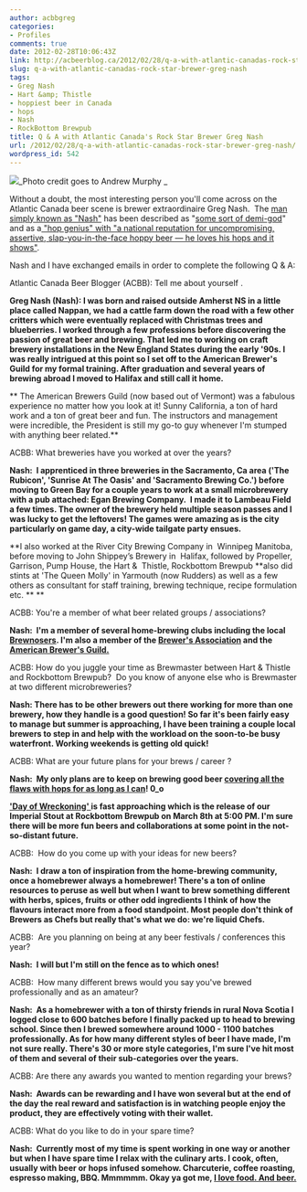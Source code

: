 ```yaml
---
author: acbbgreg
categories:
- Profiles
comments: true
date: 2012-02-28T10:06:43Z
link: http://acbeerblog.ca/2012/02/28/q-a-with-atlantic-canadas-rock-star-brewer-greg-nash/
slug: q-a-with-atlantic-canadas-rock-star-brewer-greg-nash
tags:
- Greg Nash
- Hart &amp; Thistle
- hoppiest beer in Canada
- hops
- Nash
- RockBottom Brewpub
title: Q & A with Atlantic Canada's Rock Star Brewer Greg Nash
url: /2012/02/28/q-a-with-atlantic-canadas-rock-star-brewer-greg-nash/
wordpress_id: 542
---
```


[![](http://acbeerblog.ca/wp-content/uploads/2012/02/nash.jpg)](http://acbeerblog.ca/wp-content/uploads/2012/02/nash.jpg)_Photo credit goes to Andrew Murphy _

Without a doubt, the most interesting person you'll come across on the Atlantic Canada beer scene is brewer extraordinaire Greg Nash.  The [man simply known as "Nash"](http://www.thechronicleherald.ca/business/54727-brewer-has-unique-formula-success) has been described as "[some sort of demi-god](http://www.bartowel.com/board/viewtopic.php?p=99005)" and as a[ "hop genius" with "a national reputation for uncompromising, assertive, slap-you-in-the-face hoppy beer — he loves his hops and it shows"](http://www.planetsmag.com/story.php?id=548).

Nash and I have exchanged emails in order to complete the following Q & A:

Atlantic Canada Beer Blogger (ACBB): Tell me about yourself .

**Greg Nash (Nash): I was born and raised outside Amherst NS in a little place called Nappan, we had a cattle farm down the road with a few other critters which were eventually replaced with Christmas trees and blueberries. I worked through a few professions before discovering the passion of great beer and brewing. That led me to working on craft brewery installations in the New England States during the early '90s. I was really intrigued at this point so I set off to the American Brewer's Guild for my formal training. After graduation and several years of brewing abroad I moved to Halifax and still call it home.**

** The American Brewers Guild (now based out of Vermont) was a fabulous experience no matter how you look at it! Sunny California, a ton of hard work and a ton of great beer and fun. The instructors and management were incredible, the President is still my go-to guy whenever I'm stumped with anything beer related.**

ACBB: What breweries have you worked at over the years?

**Nash:  I apprenticed in three breweries in the Sacramento, Ca area ('The Rubicon', 'Sunrise At The Oasis' and 'Sacramento Brewing Co.') before moving to Green Bay for a couple years to work at a small microbrewery with a pub attached: Egan Brewing Company.  I made it to Lambeau Field a few times. The owner of the brewery held multiple season passes and I was lucky to get the leftovers! The games were amazing as is the city particularly on game day, a city-wide tailgate party ensues.**

**I also worked at the River City Brewing Company in  Winnipeg Manitoba, before moving to John Shippey’s Brewery in  Halifax, followed by Propeller, Garrison, Pump House, the Hart &  Thistle, Rockbottom Brewpub **also did stints at 'The Queen Molly' in Yarmouth (now Rudders) as well as a few others as consultant for staff training, brewing technique, recipe formulation etc. **
**

ACBB: You're a member of what beer related groups / associations?

**Nash:  I'm a member of several home-brewing clubs including the local [Brewnosers](http://brewnosers.org/). I'm also a member of the [Brewer's Association](http://www.brewersassociation.org/) and the [American Brewer's Guild.](http://www.abgbrew.com/index.htm)**

ACBB: How do you juggle your time as Brewmaster between Hart & Thistle and Rockbottom Brewpub?  Do you know of anyone else who is Brewmaster at two different microbreweries?

**Nash: There has to be other brewers out there working for more than one brewery, how they handle is a good question! So far it's been fairly easy to manage but summer is approaching, I have been training a couple local brewers to step in and help with the workload on the soon-to-be busy waterfront. Working weekends is getting old quick!**

ACBB: What are your future plans for your brews / career ?

**Nash:  My only plans are to keep on brewing good beer [covering all the flaws with hops for as long as I can](http://www.onbeer.org/2011/05/savouring-canadas-hoppiest-beer/)! 0_o**

**['Day of Wreckoning' ](http://rockbottombrewpub.blogspot.com/2012/02/day-of-wreckoning-march-8th-2012.html)is fast approaching which is the release of our Imperial Stout at Rockbottom Brewpub on March 8th at 5:00 PM. I'm sure there will be more fun beers and collaborations at some point in the not-so-distant future.**

ACBB:  How do you come up with your ideas for new beers?

**Nash:  I draw a ton of inspiration from the home-brewing community, once a homebrewer always a homebrewer! There's a ton of online resources to peruse as well but when I want to brew something different with herbs, spices, fruits or other odd ingredients I think of how the flavours interact more from a food standpoint. Most people don't think of Brewers as Chefs but really that's what we do: we're liquid Chefs.**

ACBB:  Are you planning on being at any beer festivals / conferences this year?

**Nash:  I will but I'm still on the fence as to which ones!**

ACBB:  How many different brews would you say you've brewed professionally and as an amateur?

**Nash:  As a homebrewer with a ton of thirsty friends in rural Nova Scotia I logged close to 600 batches before I finally packed up to head to brewing school. Since then I brewed somewhere around 1000 - 1100 batches professionally. As for how many different styles of beer I have made, I'm not sure really. There's 30 or more style categories, I'm sure I've hit most of them and several of their sub-categories over the years.**

ACBB: Are there any awards you wanted to mention regarding your brews?

**Nash:  Awards can be rewarding and I have won several but at the end of the day the real reward and satisfaction is in watching people enjoy the product, they are effectively voting with their wallet.**

ACBB: What do you like to do in your spare time?

**Nash:  Currently most of my time is spent working in one way or another but when I have spare time I relax with the culinary arts. I cook, often, usually with beer or hops infused somehow. Charcuterie, coffee roasting, espresso making, BBQ. Mmmmmm. Okay ya got me, [I love food. And beer.](http://eastcoastbychoice.ca/2009/10/09/greg-nash-beer-and-food-advocate/)**
